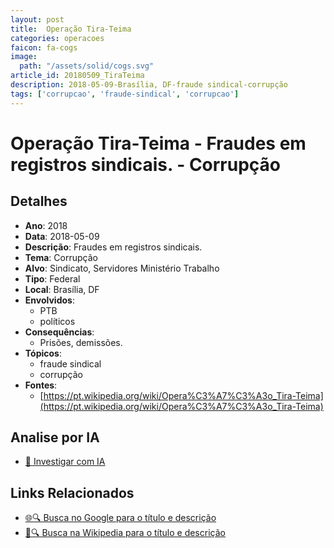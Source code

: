 ```yaml
---
layout: post
title:  Operação Tira-Teima
categories: operacoes
faicon: fa-cogs
image:
  path: "/assets/solid/cogs.svg"
article_id: 20180509_TiraTeima
description: 2018-05-09-Brasília, DF-fraude sindical-corrupção
tags: ['corrupcao', 'fraude-sindical', 'corrupcao']
---
```


# Operação Tira-Teima - Fraudes em registros sindicais. - Corrupção

## Detalhes
- **Ano**: 2018
- **Data**: 2018-05-09
- **Descrição**: Fraudes em registros sindicais.
- **Tema**: Corrupção
- **Alvo**: Sindicato, Servidores Ministério Trabalho
- **Tipo**: Federal
- **Local**: Brasília, DF
- **Envolvidos**:
  - PTB
  - políticos
- **Consequências**:
  - Prisões, demissões.
- **Tópicos**:
  - fraude sindical
  - corrupção
- **Fontes**:
  - [https://pt.wikipedia.org/wiki/Opera%C3%A7%C3%A3o_Tira-Teima](https://pt.wikipedia.org/wiki/Opera%C3%A7%C3%A3o_Tira-Teima)


## Analise por IA
- [🤖 Investigar com IA](https://www.perplexity.ai/search?q=%22opera%C3%A7%C3%A3o%20policial%20Brasil%22%20Opera%C3%A7%C3%A3o%20Tira-Teima%20Fraudes%20em%20registros%20sindicais.%20Bras%C3%ADlia%2C%20DF%202018-05-09)

## Links Relacionados
- [🌐🔍 Busca no Google para o título e descrição](https://www.google.com/search?q=%22opera%C3%A7%C3%A3o%20policial%20Brasil%22%20Opera%C3%A7%C3%A3o%20Tira-Teima%20Fraudes%20em%20registros%20sindicais.%20Bras%C3%ADlia%2C%20DF%202018-05-09)
- [📖🔍 Busca na Wikipedia para o título e descrição](https://pt.wikipedia.org/w/index.php?search=%22opera%C3%A7%C3%A3o%20policial%20Brasil%22%20Opera%C3%A7%C3%A3o%20Tira-Teima%20Fraudes%20em%20registros%20sindicais.%20Bras%C3%ADlia%2C%20DF%202018-05-09)

